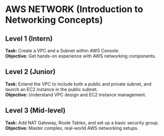 # AWS NETWORK (Introduction to Networking Concepts)

## Level 1 (Intern)
**Task:** Create a VPC and a Subnet within AWS Console.  
**Objective:** Get hands-on experience with AWS networking components.

## Level 2 (Junior)
**Task:** Extend the VPC to include both a public and private subnet, and launch an EC2 instance in the public subnet.  
**Objective:** Understand VPC design and EC2 instance management.

## Level 3 (Mid-level)
**Task:** Add NAT Gateway, Route Tables, and set up a basic security group.  
**Objective:** Master complex, real-world AWS networking setups.